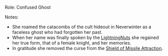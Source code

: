 Role: Confused Ghost

Notes:
- She roamed the catacombs of the cult hideout in Neverwinter as a faceless ghost who had forgotten her past.
- When her name was finally spoken by the [LightningNuts](<../../PC's/LightningNuts.md>) she regained her true form, that of a female knight, and her memories.
- In gratitude she removed the curse from the [Shield of Missile Attraction](https://www.dndbeyond.com/magic-items/9814085-shield-of-missile-attraction-uncursed). 
